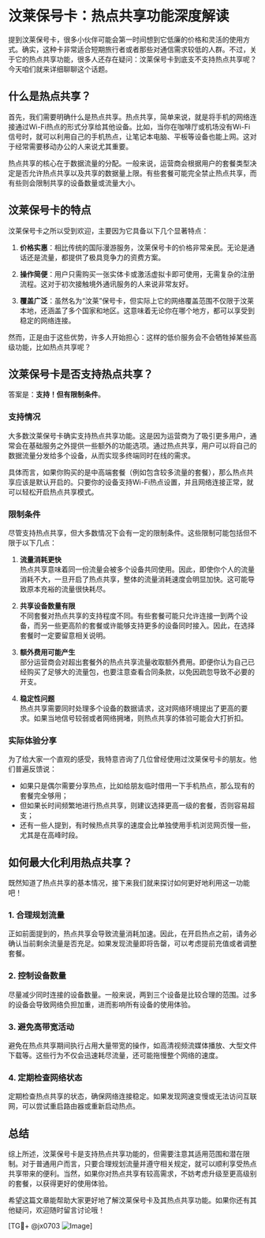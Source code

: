 # 汶莱保号卡：热点共享功能深度解读

提到汶莱保号卡，很多小伙伴可能会第一时间想到它低廉的价格和灵活的使用方式。确实，这种卡非常适合短期旅行者或者那些对通信需求较低的人群。不过，关于它的热点共享功能，很多人还存在疑问：汶莱保号卡到底支不支持热点共享呢？今天咱们就来详细聊聊这个话题。

## 什么是热点共享？

首先，我们需要明确什么是热点共享。热点共享，简单来说，就是将手机的网络连接通过Wi-Fi热点的形式分享给其他设备。比如，当你在咖啡厅或机场没有Wi-Fi信号时，就可以利用自己的手机热点，让笔记本电脑、平板等设备也能上网。这对于经常需要移动办公的人来说尤其重要。

热点共享的核心在于数据流量的分配。一般来说，运营商会根据用户的套餐类型决定是否允许热点共享以及共享的数据量上限。有些套餐可能完全禁止热点共享，而有些则会限制共享的设备数量或流量大小。

## 汶莱保号卡的特点

汶莱保号卡之所以受到欢迎，主要因为它具备以下几个显著特点：

1. **价格实惠**：相比传统的国际漫游服务，汶莱保号卡的价格非常亲民。无论是通话还是流量，都提供了极具竞争力的资费方案。
   
2. **操作简便**：用户只需购买一张实体卡或激活虚拟卡即可使用，无需复杂的注册流程。这对于初次接触境外通讯服务的人来说非常友好。
   
3. **覆盖广泛**：虽然名为“汶莱”保号卡，但实际上它的网络覆盖范围不仅限于汶莱本地，还涵盖了多个国家和地区。这意味着无论你在哪个地方，都可以享受到稳定的网络连接。

然而，正是由于这些优势，许多人开始担心：这样的低价服务会不会牺牲掉某些高级功能，比如热点共享呢？

## 汶莱保号卡是否支持热点共享？

答案是：**支持！但有限制条件**。

### 支持情况
大多数汶莱保号卡确实支持热点共享功能。这是因为运营商为了吸引更多用户，通常会在基础服务之外提供一些额外的功能选项。通过热点共享，用户可以将自己的数据流量分发给多个设备，从而实现多终端同时在线的需求。

具体而言，如果你购买的是中高端套餐（例如包含较多流量的套餐），那么热点共享应该是默认开启的。只要你的设备支持Wi-Fi热点设置，并且网络连接正常，就可以轻松开启热点共享模式。

### 限制条件
尽管支持热点共享，但大多数情况下会有一定的限制条件。这些限制可能包括但不限于以下几点：

1. **流量消耗更快**  
   热点共享意味着同一份流量会被多个设备共同使用。因此，即使你个人的流量消耗不大，一旦开启了热点共享，整体的流量消耗速度会明显加快。这可能导致原本充裕的流量很快耗尽。

2. **共享设备数量有限**  
   不同套餐对热点共享的支持程度不同。有些套餐可能只允许连接一到两个设备，而另一些更高阶的套餐或许能够支持更多的设备同时接入。因此，在选择套餐时一定要留意相关说明。

3. **额外费用可能产生**  
   部分运营商会对超出套餐外的热点共享流量收取额外费用。即便你认为自己已经购买了足够大的流量包，也要注意查看合同条款，以免因疏忽导致不必要的开支。

4. **稳定性问题**  
   热点共享需要同时处理多个设备的数据请求，这对网络环境提出了更高的要求。如果当地信号较弱或者网络拥堵，则热点共享的体验可能会大打折扣。

### 实际体验分享
为了给大家一个直观的感受，我特意咨询了几位曾经使用过汶莱保号卡的朋友。他们普遍反馈说：

- 如果只是偶尔需要分享热点，比如给朋友临时借用一下手机热点，那么现有的套餐完全够用；
- 但如果长时间频繁地进行热点共享，则建议选择更高一级的套餐，否则容易超支；
- 还有一些人提到，有时候热点共享的速度会比单独使用手机浏览网页慢一些，尤其是在高峰时段。

## 如何最大化利用热点共享？

既然知道了热点共享的基本情况，接下来我们就来探讨如何更好地利用这一功能吧！

### 1. 合理规划流量
正如前面提到的，热点共享会导致流量消耗加速。因此，在开启热点之前，请务必确认当前剩余流量是否充足。如果发现流量即将告罄，可以考虑提前充值或者调整套餐。

### 2. 控制设备数量
尽量减少同时连接的设备数量。一般来说，两到三个设备是比较合理的范围。过多的设备会导致网络负担加重，进而影响所有设备的使用体验。

### 3. 避免高带宽活动
避免在热点共享期间执行占用大量带宽的操作，如高清视频流媒体播放、大型文件下载等。这些行为不仅会迅速耗尽流量，还可能拖慢整个网络的速度。

### 4. 定期检查网络状态
定期检查热点共享的状态，确保网络连接稳定。如果发现网速变慢或无法访问互联网，可以尝试重启路由器或重新启动热点。

## 总结

综上所述，汶莱保号卡是支持热点共享功能的，但需要注意其适用范围和潜在限制。对于普通用户而言，只要合理规划流量并遵守相关规定，就可以顺利享受热点共享带来的便利。当然，如果你对热点共享有较高需求，不妨考虑升级至更高级别的套餐，以获得更好的使用体验。

希望这篇文章能帮助大家更好地了解汶莱保号卡及其热点共享功能。如果你还有其他疑问，欢迎随时留言讨论哦！

[TG💪+ @jx0703 ![Image](https://github.com/user-attachments/assets/dbca1d08-cadb-493c-b0ec-ad6f7a83f270)]